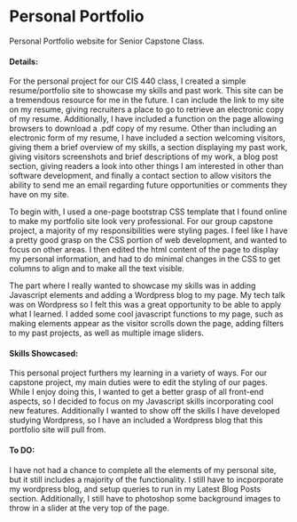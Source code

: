 Personal Portfolio
=================

Personal Portfolio website for Senior Capstone Class.

<h4>Details:</h4>
For the personal project for our CIS 440 class, I created a simple resume/portfolio site to showcase my skills
and past work. This site can be a tremendous resource for me in the future. I can include the link to my site on my 
resume, giving recruiters a place to go to retrieve an electronic copy of my resume. Additionally, I have included a function 
on the page allowing browsers to download a .pdf copy of my resume. Other than including an electronic form of my resume, I have 
included a section welcoming visitors, giving them a brief overview of my skills, a section displaying my past work, giving visitors
screenshots and brief descriptions of my work, a blog post section, giving readers a look into other things I am interested in 
other than software development, and finally a contact section to allow visitors the ability to send me an email regarding future
opportunities or comments they have on my site.

To begin with, I used a one-page bootstrap CSS template that I found online to make my portfolio site look very professional. For our group 
capstone project, a majority of my responsibilities were styling pages. I feel like I have a pretty good grasp on the CSS portion of
web development, and wanted to focus on other areas. I then edited the html content of the page to display my personal information, and had to do minimal
changes in the CSS to get columns to align and to make all the text visible. 

The part where I really wanted to showcase my skills was in adding Javascript elements and adding a Wordpress blog to my page. My tech talk was on Wordpress
so I felt this was a great opportunity to be able to apply what I learned. I added some cool javascript functions to my page, such as making elements appear 
as the visitor scrolls down the page, adding filters to my past projects, as well as multiple image sliders.

<h4>Skills Showcased:</h4>
This personal project furthers my learning in a variety of ways. For our capstone project, my main duties were to edit the styling of our pages. While I enjoy
doing this, I wanted to get a better grasp of all front-end aspects, so I decided to focus on  my Javascript skills incorporating cool new features. Additionally
I wanted to show off the skills I have developed studying Wordpress, so I have an included a Wordpress blog that this portfolio site will pull from.

<h4>To DO:</h4>
I have not had a chance to complete all the elements of my personal site, but it still includes a majority of the functionality. I still have to incporporate 
my wordpress blog, and setup queries to run in my Latest Blog Posts section. Additionally, I still have to photoshop some background images to throw in a slider at the
very top of the page. 
